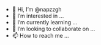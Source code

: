 - 👋 Hi, I’m @napzzgh
- 👀 I’m interested in ...
- 🌱 I’m currently learning ...
- 💞️ I’m looking to collaborate on ...
- 📫 How to reach me ...

<!---
napzzgh/napzzgh is a ✨ special ✨ repository because its `README.md` (this file) appears on your GitHub profile.
You can click the Preview link to take a look at your changes.
--->
